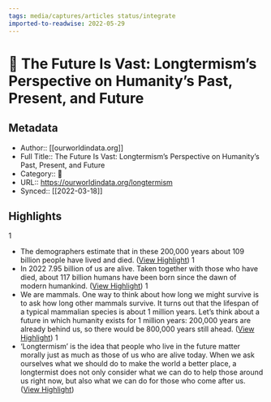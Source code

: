 ```yaml
---
tags: media/captures/articles status/integrate
imported-to-readwise: 2022-05-29
---
```

# 📰 The Future Is Vast: Longtermism’s Perspective on Humanity’s Past, Present, and Future

## Metadata
- Author:: [[ourworldindata.org]]
- Full Title:: The Future Is Vast: Longtermism’s Perspective on Humanity’s Past, Present, and Future
- Category:: 📰
- URL:: https://ourworldindata.org/longtermism
- Synced:: [[2022-03-18]]

## Highlights
1
- The demographers estimate that in these 200,000 years about 109 billion people have lived and died. ([View Highlight](https://instapaper.com/read/1491174047/19071763))
1
- In 2022 7.95 billion of us are alive. Taken together with those who have died, about 117 billion humans have been born since the dawn of modern humankind. ([View Highlight](https://instapaper.com/read/1491174047/19071765))
1
- We are mammals. One way to think about how long we might survive is to ask how long other mammals survive. It turns out that the lifespan of a typical mammalian species is about 1 million years. Let’s think about a future in which humanity exists for 1 million years: 200,000 years are already behind us, so there would be 800,000 years still ahead. ([View Highlight](https://instapaper.com/read/1491174047/19071769))
1
- ‘Longtermism’ is the idea that people who live in the future matter morally just as much as those of us who are alive today. When we ask ourselves what we should do to make the world a better place, a longtermist does not only consider what we can do to help those around us right now, but also what we can do for those who come after us. ([View Highlight](https://instapaper.com/read/1491174047/19071775))
